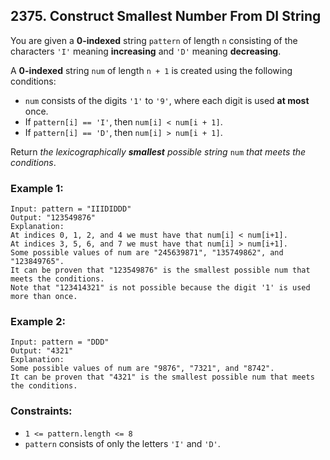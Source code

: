 ## 2375. Construct Smallest Number From DI String

You are given a **0-indexed** string ```pattern``` of length ```n``` consisting of the characters ```'I'``` meaning **increasing** and ```'D'``` meaning **decreasing**.

A **0-indexed** string ```num``` of length ```n + 1``` is created using the following conditions:

* ```num``` consists of the digits ```'1'``` to ```'9'```, where each digit is used **at most** once.
* If ```pattern[i] == 'I'```, then ```num[i] < num[i + 1]```.
* If ```pattern[i] == 'D'```, then ```num[i] > num[i + 1]```.

Return *the lexicographically **smallest** possible string* ```num``` *that meets the conditions*.

### Example 1:
```
Input: pattern = "IIIDIDDD"
Output: "123549876"
Explanation:
At indices 0, 1, 2, and 4 we must have that num[i] < num[i+1].
At indices 3, 5, 6, and 7 we must have that num[i] > num[i+1].
Some possible values of num are "245639871", "135749862", and "123849765".
It can be proven that "123549876" is the smallest possible num that meets the conditions.
Note that "123414321" is not possible because the digit '1' is used more than once.
```
### Example 2:
```
Input: pattern = "DDD"
Output: "4321"
Explanation:
Some possible values of num are "9876", "7321", and "8742".
It can be proven that "4321" is the smallest possible num that meets the conditions.
```

### Constraints:

* ```1 <= pattern.length <= 8```
* ```pattern``` consists of only the letters ```'I'``` and ```'D'```.
